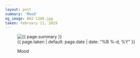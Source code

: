 ```yaml
---
layout: post
summary: 'Mood'
og_image: 802-1280.jpg
taken: February 11, 2019
---
```


<figure class="post">
 <img alt="{{ page.summary }}" sizes="(min-width: 700px) 50vw, calc(100vw - 2rem)" src="{{ site.assets_url }}/802-640.jpg" srcset="{{ site.assets_url }}/802-320.jpg 320w, {{ site.assets_url }}/802-640.jpg 640w, {{ site.assets_url }}/802-960.jpg 960w, {{ site.assets_url }}/802-1280.jpg 1280w"/>
 <figcaption>
  <time>
   {{ page.taken | default: page.date | date: "%B %-d, %Y" }}
  </time>
  <p>
   Mood
  </p>
 </figcaption>
</figure>
